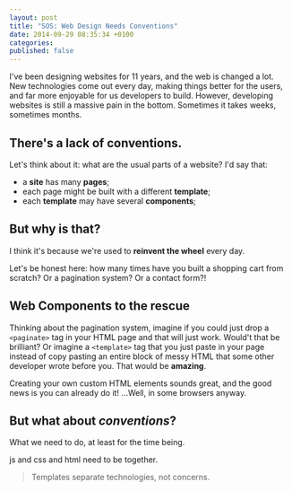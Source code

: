```yaml
---
layout: post
title: "SOS: Web Design Needs Conventions"
date: 2014-09-29 08:35:34 +0100
categories:
published: false
---
```


I've been designing websites for 11 years, and the web is changed a lot. New technologies come out every day, making things better for the users, and far more enjoyable for us developers to build. However, developing websites is still a massive pain in the bottom. Sometimes it takes weeks, sometimes months.

## There's a lack of conventions.

Let's think about it: what are the usual parts of a website? I'd say that:

- a **site** has many **pages**;
- each page might be built with a different **template**;
- each **template** may have several **components**;


## But why is that?

I think it's because we're used to **reinvent the wheel** every day.

Let's be honest here: how many times have you built a shopping cart from scratch? Or a pagination system? Or a contact form?!
<!--
Let's focus on the pagination system. If you are using Rails you could have used the `will_paginate` gem. Or, if you are exclusively a front end developer, how many times did you type "header" and "footer"? Maybe in a 2000 lines long stylesheet. To be honest, that's what I did for a long time. But now it's time to change. -->

## Web Components to the rescue

Thinking about the pagination system, imagine if you could just drop a `<paginate>` tag in your HTML page and that will just work. Would't that be brilliant? Or imagine a `<template>` tag that you just paste in your page instead of copy pasting an entire block of messy HTML that some other developer wrote before you. That would be **amazing**.

Creating your own custom HTML elements sounds great, and the good news is you can already do it! ...Well, in some browsers anyway.

## But what about *conventions*?

What we need to do, at least for the time being.

js and css and html need to be together.

> Templates separate technologies, not concerns.
